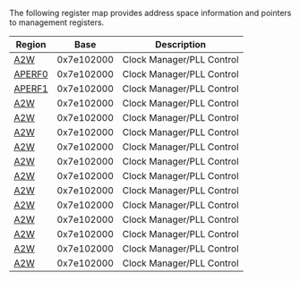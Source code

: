 
The following register map provides address space information and pointers to management registers.

|Region|Base|Description|
|-------|----|--------|
|[A2W](README.md)|0x7e102000|Clock Manager/PLL Control|
|[APERF0](APERF0.md)|0x7e102000|Clock Manager/PLL Control|
|[APERF1](APERF1.md)|0x7e102000|Clock Manager/PLL Control|
|[A2W](README.md)|0x7e102000|Clock Manager/PLL Control|
|[A2W](README.md)|0x7e102000|Clock Manager/PLL Control|
|[A2W](README.md)|0x7e102000|Clock Manager/PLL Control|
|[A2W](README.md)|0x7e102000|Clock Manager/PLL Control|
|[A2W](README.md)|0x7e102000|Clock Manager/PLL Control|
|[A2W](README.md)|0x7e102000|Clock Manager/PLL Control|
|[A2W](README.md)|0x7e102000|Clock Manager/PLL Control|
|[A2W](README.md)|0x7e102000|Clock Manager/PLL Control|
|[A2W](README.md)|0x7e102000|Clock Manager/PLL Control|
|[A2W](README.md)|0x7e102000|Clock Manager/PLL Control|
|[A2W](README.md)|0x7e102000|Clock Manager/PLL Control|
|[A2W](README.md)|0x7e102000|Clock Manager/PLL Control|























